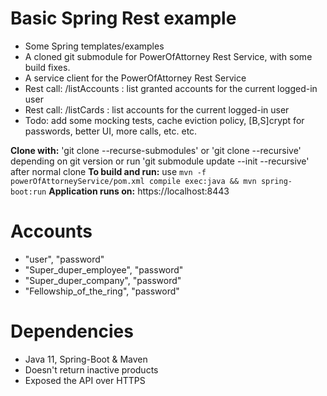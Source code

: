 # Basic Spring Rest example
  - Some Spring templates/examples
  - A cloned git submodule for PowerOfAttorney Rest Service, with some build fixes.
  - A service client for the PowerOfAttorney Rest Service
  - Rest call: /listAccounts : list granted accounts for the current logged-in user
  - Rest call: /listCards : list accounts for the current logged-in user
  - Todo: add some mocking tests, cache eviction policy, [B,S]crypt for passwords, better UI, more calls, etc. etc.

**Clone with:** 'git clone --recurse-submodules'  or 'git clone --recursive' depending on git version or run 'git submodule update --init --recursive' after normal clone
**To build and run:** use `mvn -f powerOfAttorneyService/pom.xml compile exec:java && mvn spring-boot:run`
**Application runs on:** https://localhost:8443

# Accounts
  - "user", "password"
  - "Super_duper_employee", "password"
  - "Super_duper_company", "password"
  - "Fellowship_of_the_ring", "password"

  
# Dependencies
  - Java 11, Spring-Boot & Maven
  - Doesn't return inactive products 
  - Exposed the API over HTTPS
 

